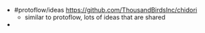 - #protoflow/ideas https://github.com/ThousandBirdsInc/chidori
	- similar to protoflow, lots of ideas that are shared
-
